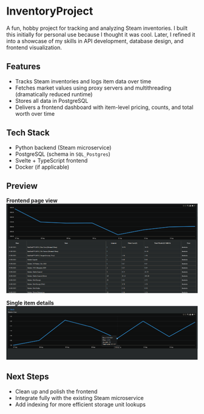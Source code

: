 # InventoryProject

A fun, hobby project for tracking and analyzing Steam inventories.
I built this initially for personal use because I thought it was cool. Later, I refined it into a showcase of my skills in API development, database design, and frontend visualization.

## Features
- Tracks Steam inventories and logs item data over time  
- Fetches market values using proxy servers and multithreading (dramatically reduced runtime)  
- Stores all data in PostgreSQL  
- Delivers a frontend dashboard with item-level pricing, counts, and total worth over time  

## Tech Stack
- Python backend (Steam microservice)  
- PostgreSQL (schema in `SQL_Postgres`)  
- Svelte + TypeScript frontend  
- Docker (if applicable)

## Preview

**Frontend page view**  
![Frontend view](Frontend-Pageview.png)

**Single item details**  
![Item view](Frontend-Itemview-1.png)

## Next Steps
- Clean up and polish the frontend  
- Integrate fully with the existing Steam microservice  
- Add indexing for more efficient storage unit lookups
